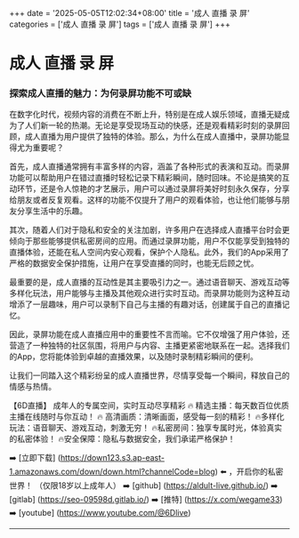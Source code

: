 +++
date = '2025-05-05T12:02:34+08:00'
title = '成人 直播 录 屏'
categories = ['成人 直播 录 屏']
tags = ['成人 直播 录 屏']
+++

# 成人 直播 录 屏

### 探索成人直播的魅力：为何录屏功能不可或缺

在数字化时代，视频内容的消费在不断上升，特别是在成人娱乐领域，直播无疑成为了人们新一轮的热潮。无论是享受现场互动的快感，还是观看精彩时刻的录屏回顾，成人直播为用户提供了独特的体验。那么，为什么在成人直播中，录屏功能显得尤为重要呢？

首先，成人直播通常拥有丰富多样的内容，涵盖了各种形式的表演和互动。而录屏功能可以帮助用户在错过直播时轻松记录下精彩瞬间，随时回味。不论是搞笑的互动环节，还是令人惊艳的才艺展示，用户可以通过录屏将美好时刻永久保存，分享给朋友或者反复观看。这样的功能不仅提升了用户的观看体验，也让他们能够与朋友分享生活中的乐趣。

其次，随着人们对于隐私和安全的关注加剧，许多用户在选择成人直播平台时会更倾向于那些能够提供私密房间的应用。而通过录屏功能，用户不仅能享受到独特的直播体验，还能在私人空间内安心观看，保护个人隐私。此外，我们的App采用了严格的数据安全保护措施，让用户在享受直播的同时，也能无后顾之忧。

最重要的是，成人直播的互动性是其主要吸引力之一。通过语音聊天、游戏互动等多样化玩法，用户能够与主播及其他观众进行实时互动。而录屏功能则为这种互动增添了一层趣味，用户可以录制下自己与主播的有趣对话，创建属于自己的直播记忆。

因此，录屏功能在成人直播应用中的重要性不言而喻。它不仅增强了用户体验，还营造了一种独特的社区氛围，将用户与内容、主播更紧密地联系在一起。选择我们的App，您将能体验到卓越的直播效果，以及随时录制精彩瞬间的便利。

让我们一同踏入这个精彩纷呈的成人直播世界，尽情享受每一个瞬间，释放自己的情感与热情。

【6D直播】
成年人的专属空间，实时互动尽享精彩
🔥 精选主播：每天数百位优质主播在线随时与你互动！
🔥 高清画质：清晰画面，感受每一刻的精彩！
🔥多样化玩法：语音聊天、游戏互动，刺激无穷！
🔥私密房间：独享专属时光，体验真实的私密体验！
🔥安全保障：隐私与数据安全，我们承诺严格保护！

➡️ [立即下载] (https://down123.s3.ap-east-1.amazonaws.com/down/down.html?channelCode=blog) ⬅️ ，开启你的私密世界！
（仅限18岁以上成年人）
➡️ [github] (https://aldult-live.github.io/)
➡️ [gitlab] (https://seo-09598d.gitlab.io/)
➡️ [推特] (https://x.com/wegame33)
➡️ [youtube] (https://www.youtube.com/@6Dlive)

---
